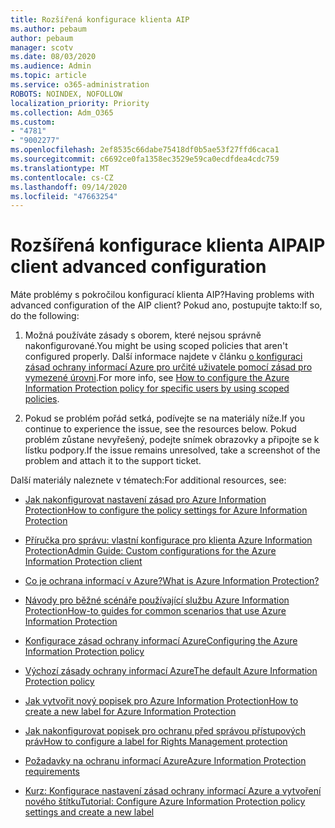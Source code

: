 ```yaml
---
title: Rozšířená konfigurace klienta AIP
ms.author: pebaum
author: pebaum
manager: scotv
ms.date: 08/03/2020
ms.audience: Admin
ms.topic: article
ms.service: o365-administration
ROBOTS: NOINDEX, NOFOLLOW
localization_priority: Priority
ms.collection: Adm_O365
ms.custom:
- "4781"
- "9002277"
ms.openlocfilehash: 2ef8535c66dabe75418df0b5ae53f27ffd6caca1
ms.sourcegitcommit: c6692ce0fa1358ec3529e59ca0ecdfdea4cdc759
ms.translationtype: MT
ms.contentlocale: cs-CZ
ms.lasthandoff: 09/14/2020
ms.locfileid: "47663254"
---
```

# <a name="aip-client-advanced-configuration"></a><span data-ttu-id="ac6b8-102">Rozšířená konfigurace klienta AIP</span><span class="sxs-lookup"><span data-stu-id="ac6b8-102">AIP client advanced configuration</span></span>

<span data-ttu-id="ac6b8-103">Máte problémy s pokročilou konfigurací klienta AIP?</span><span class="sxs-lookup"><span data-stu-id="ac6b8-103">Having problems with advanced configuration of the AIP client?</span></span> <span data-ttu-id="ac6b8-104">Pokud ano, postupujte takto:</span><span class="sxs-lookup"><span data-stu-id="ac6b8-104">If so, do the following:</span></span>

1. <span data-ttu-id="ac6b8-105">Možná používáte zásady s oborem, které nejsou správně nakonfigurované.</span><span class="sxs-lookup"><span data-stu-id="ac6b8-105">You might be using scoped policies that aren't configured properly.</span></span> <span data-ttu-id="ac6b8-106">Další informace najdete v článku [o konfiguraci zásad ochrany informací Azure pro určité uživatele pomocí zásad pro vymezené úrovni](https://docs.microsoft.com/azure/information-protection/configure-policy-scope).</span><span class="sxs-lookup"><span data-stu-id="ac6b8-106">For more info, see [How to configure the Azure Information Protection policy for specific users by using scoped policies](https://docs.microsoft.com/azure/information-protection/configure-policy-scope).</span></span>

2. <span data-ttu-id="ac6b8-107">Pokud se problém pořád setká, podívejte se na materiály níže.</span><span class="sxs-lookup"><span data-stu-id="ac6b8-107">If you continue to experience the issue, see the resources below.</span></span> <span data-ttu-id="ac6b8-108">Pokud problém zůstane nevyřešený, podejte snímek obrazovky a připojte se k lístku podpory.</span><span class="sxs-lookup"><span data-stu-id="ac6b8-108">If the issue remains unresolved,  take a screenshot of the problem and attach it to the support ticket.</span></span>

<span data-ttu-id="ac6b8-109">Další materiály naleznete v tématech:</span><span class="sxs-lookup"><span data-stu-id="ac6b8-109">For additional resources, see:</span></span>

- [<span data-ttu-id="ac6b8-110">Jak nakonfigurovat nastavení zásad pro Azure Information Protection</span><span class="sxs-lookup"><span data-stu-id="ac6b8-110">How to configure the policy settings for Azure Information Protection</span></span>](https://docs.microsoft.com/azure/information-protection/configure-policy-settings)  
    
- [<span data-ttu-id="ac6b8-111">Příručka pro správu: vlastní konfigurace pro klienta Azure Information Protection</span><span class="sxs-lookup"><span data-stu-id="ac6b8-111">Admin Guide: Custom configurations for the Azure Information Protection client</span></span>](https://docs.microsoft.com/azure/information-protection/rms-client/client-admin-guide-customizations)  
    
- [<span data-ttu-id="ac6b8-112">Co je ochrana informací v Azure?</span><span class="sxs-lookup"><span data-stu-id="ac6b8-112">What is Azure Information Protection?</span></span>](https://docs.microsoft.com/azure/information-protection/what-is-information-protection)  
    
- [<span data-ttu-id="ac6b8-113">Návody pro běžné scénáře používající službu Azure Information Protection</span><span class="sxs-lookup"><span data-stu-id="ac6b8-113">How-to guides for common scenarios that use Azure Information Protection</span></span>](https://docs.microsoft.com/azure/information-protection/how-to-guides)  
    
- [<span data-ttu-id="ac6b8-114">Konfigurace zásad ochrany informací Azure</span><span class="sxs-lookup"><span data-stu-id="ac6b8-114">Configuring the Azure Information Protection policy</span></span>](https://docs.microsoft.com/azure/information-protection/deploy-use/configure-policy)  
    
- [<span data-ttu-id="ac6b8-115">Výchozí zásady ochrany informací Azure</span><span class="sxs-lookup"><span data-stu-id="ac6b8-115">The default Azure Information Protection policy</span></span>](https://docs.microsoft.com/azure/information-protection/deploy-use/configure-policy-default)  
    
- [<span data-ttu-id="ac6b8-116">Jak vytvořit nový popisek pro Azure Information Protection</span><span class="sxs-lookup"><span data-stu-id="ac6b8-116">How to create a new label for Azure Information Protection</span></span>](https://docs.microsoft.com/azure/information-protection/deploy-use/configure-policy-new-label)  
    
- [<span data-ttu-id="ac6b8-117">Jak nakonfigurovat popisek pro ochranu před správou přístupových práv</span><span class="sxs-lookup"><span data-stu-id="ac6b8-117">How to configure a label for Rights Management protection</span></span>](https://docs.microsoft.com/azure/information-protection/deploy-use/configure-policy-protection)  
    
- [<span data-ttu-id="ac6b8-118">Požadavky na ochranu informací Azure</span><span class="sxs-lookup"><span data-stu-id="ac6b8-118">Azure Information Protection requirements</span></span>](https://docs.microsoft.com/azure/information-protection/get-started/requirements)

- [<span data-ttu-id="ac6b8-119">Kurz: Konfigurace nastavení zásad ochrany informací Azure a vytvoření nového štítku</span><span class="sxs-lookup"><span data-stu-id="ac6b8-119">Tutorial: Configure Azure Information Protection policy settings and create a new label</span></span>](https://docs.microsoft.com/azure/information-protection/get-started/infoprotect-quick-start-tutorial)